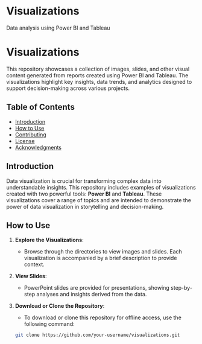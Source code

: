 # Visualizations
Data analysis using Power BI and Tableau 

# Visualizations

This repository showcases a collection of images, slides, and other visual content generated from reports created using Power BI and Tableau. The visualizations highlight key insights, data trends, and analytics designed to support decision-making across various projects.

## Table of Contents

- [Introduction](#introduction)
- [How to Use](#how-to-use)
- [Contributing](#contributing)
- [License](#license)
- [Acknowledgments](#acknowledgments)

## Introduction

Data visualization is crucial for transforming complex data into understandable insights. This repository includes examples of visualizations created with two powerful tools: **Power BI** and **Tableau**. These visualizations cover a range of topics and are intended to demonstrate the power of data visualization in storytelling and decision-making.

## How to Use

1. **Explore the Visualizations**:
   - Browse through the directories to view images and slides. Each visualization is accompanied by a brief description to provide context.
   
2. **View Slides**:
   - PowerPoint slides are provided for presentations, showing step-by-step analyses and insights derived from the data.

3. **Download or Clone the Repository**:
   - To download or clone this repository for offline access, use the following command:
   ```bash
   git clone https://github.com/your-username/visualizations.git
